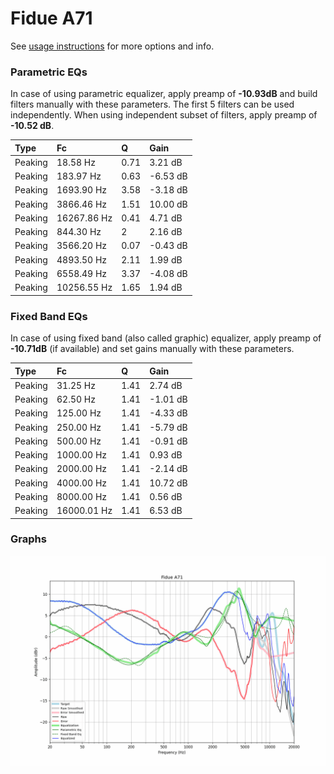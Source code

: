 # Fidue A71
See [usage instructions](https://github.com/jaakkopasanen/AutoEq#usage) for more options and info.

### Parametric EQs
In case of using parametric equalizer, apply preamp of **-10.93dB** and build filters manually
with these parameters. The first 5 filters can be used independently.
When using independent subset of filters, apply preamp of **-10.52 dB**.

| Type    | Fc          |    Q | Gain     |
|:--------|:------------|:-----|:---------|
| Peaking | 18.58 Hz    | 0.71 | 3.21 dB  |
| Peaking | 183.97 Hz   | 0.63 | -6.53 dB |
| Peaking | 1693.90 Hz  | 3.58 | -3.18 dB |
| Peaking | 3866.46 Hz  | 1.51 | 10.00 dB |
| Peaking | 16267.86 Hz | 0.41 | 4.71 dB  |
| Peaking | 844.30 Hz   | 2    | 2.16 dB  |
| Peaking | 3566.20 Hz  | 0.07 | -0.43 dB |
| Peaking | 4893.50 Hz  | 2.11 | 1.99 dB  |
| Peaking | 6558.49 Hz  | 3.37 | -4.08 dB |
| Peaking | 10256.55 Hz | 1.65 | 1.94 dB  |

### Fixed Band EQs
In case of using fixed band (also called graphic) equalizer, apply preamp of **-10.71dB**
(if available) and set gains manually with these parameters.

| Type    | Fc          |    Q | Gain     |
|:--------|:------------|:-----|:---------|
| Peaking | 31.25 Hz    | 1.41 | 2.74 dB  |
| Peaking | 62.50 Hz    | 1.41 | -1.01 dB |
| Peaking | 125.00 Hz   | 1.41 | -4.33 dB |
| Peaking | 250.00 Hz   | 1.41 | -5.79 dB |
| Peaking | 500.00 Hz   | 1.41 | -0.91 dB |
| Peaking | 1000.00 Hz  | 1.41 | 0.93 dB  |
| Peaking | 2000.00 Hz  | 1.41 | -2.14 dB |
| Peaking | 4000.00 Hz  | 1.41 | 10.72 dB |
| Peaking | 8000.00 Hz  | 1.41 | 0.56 dB  |
| Peaking | 16000.01 Hz | 1.41 | 6.53 dB  |

### Graphs
![](./Fidue%20A71.png)